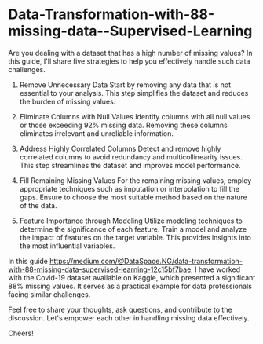 # Data-Transformation-with-88-missing-data--Supervised-Learning
Are you dealing with a dataset that has a high number of missing values? In this guide, I'll share five strategies to help you effectively handle such data challenges.

1. Remove Unnecessary Data
Start by removing any data that is not essential to your analysis. This step simplifies the dataset and reduces the burden of missing values.

2. Eliminate Columns with Null Values
Identify columns with all null values or those exceeding 92% missing data. Removing these columns eliminates irrelevant and unreliable information.

3. Address Highly Correlated Columns
Detect and remove highly correlated columns to avoid redundancy and multicollinearity issues. This step streamlines the dataset and improves model performance.

4. Fill Remaining Missing Values
For the remaining missing values, employ appropriate techniques such as imputation or interpolation to fill the gaps. Ensure to choose the most suitable method based on the nature of the data.

5. Feature Importance through Modeling
Utilize modeling techniques to determine the significance of each feature. Train a model and analyze the impact of features on the target variable. This provides insights into the most influential variables.

In this guide https://medium.com/@DataSpace.NG/data-transformation-with-88-missing-data-supervised-learning-12c15bf7bae, I have worked with the Covid-19 dataset available on Kaggle, which presented a significant 88% missing values. It serves as a practical example for data professionals facing similar challenges.

Feel free to share your thoughts, ask questions, and contribute to the discussion. Let's empower each other in handling missing data effectively.


Cheers!





